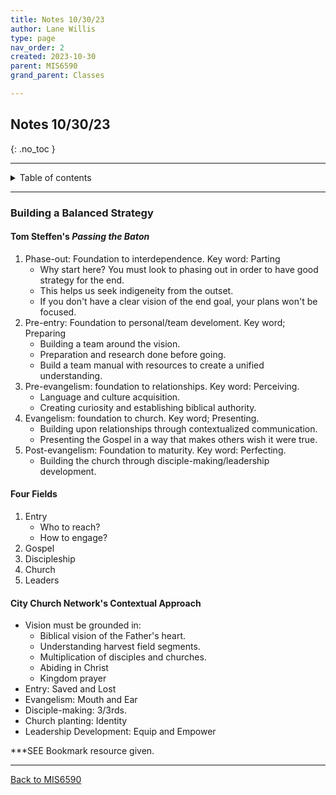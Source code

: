 ```yaml
---
title: Notes 10/30/23
author: Lane Willis
type: page
nav_order: 2
created: 2023-10-30
parent: MIS6590
grand_parent: Classes

---
```


## Notes 10/30/23
{: .no_toc }

---

<details closed markdown="block">
  <summary>
    Table of contents
  </summary>
  {: .text-delta }
1. TOC
{:toc}
</details>

---

### Building a Balanced Strategy

#### Tom Steffen's *Passing the Baton*
1. Phase-out: Foundation to interdependence. Key word: Parting
   * Why start here? You must look to phasing out in order to have good strategy for the end.
   * This helps us seek indigeneity from the outset.
   * If you don't have a clear vision of the end goal, your plans won't be focused.
2. Pre-entry: Foundation to personal/team develoment. Key word; Preparing
   * Building a team around the vision.
   * Preparation and research done before going.
   * Build a team manual with resources to create a unified understanding.
3. Pre-evangelism: foundation to relationships. Key word: Perceiving.
   * Language and culture acquisition.
   * Creating curiosity and establishing biblical authority.
4. Evangelism: foundation to church. Key word; Presenting.
   * Building upon relationships through contextualized communication.
   * Presenting the Gospel in a way that makes others wish it were true.
5. Post-evangelism: Foundation to maturity. Key word: Perfecting.
   * Building the church through disciple-making/leadership development.

#### Four Fields
1. Entry
   * Who to reach?
   * How to engage?
2. Gospel
3. Discipleship
4. Church
5. Leaders

#### City Church Network's Contextual Approach
* Vision must be grounded in:
   * Biblical vision of the Father's heart.
   * Understanding harvest field segments.
   * Multiplication of disciples and churches.
   * Abiding in Christ
   * Kingdom prayer
* Entry: Saved and Lost
* Evangelism: Mouth and Ear
* Disciple-making: 3/3rds.
* Church planting: Identity
* Leadership Development: Equip and Empower

***SEE Bookmark resource given.

---

[Back to MIS6590](/notes/mis6590)